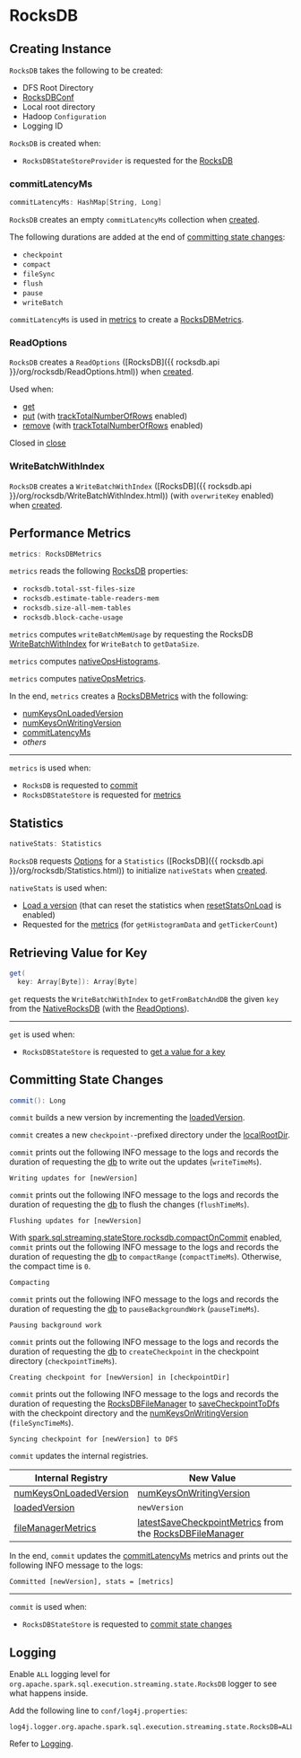 # RocksDB

## Creating Instance

`RocksDB` takes the following to be created:

* <span id="dfsRootDir"> DFS Root Directory
* <span id="conf"> [RocksDBConf](RocksDBConf.md)
* <span id="localRootDir"> Local root directory
* <span id="hadoopConf"> Hadoop `Configuration`
* <span id="loggingId"> Logging ID

`RocksDB` is created when:

* `RocksDBStateStoreProvider` is requested for the [RocksDB](RocksDBStateStoreProvider.md#rocksDB)

### <span id="commitLatencyMs"> commitLatencyMs

```scala
commitLatencyMs: HashMap[String, Long]
```

`RocksDB` creates an empty `commitLatencyMs` collection when [created](#creating-instance).

The following durations are added at the end of [committing state changes](#commit):

* `checkpoint`
* `compact`
* `fileSync`
* `flush`
* `pause`
* `writeBatch`

`commitLatencyMs` is used in [metrics](#metrics) to create a [RocksDBMetrics](RocksDBMetrics.md#lastCommitLatencyMs).

### <span id="readOptions"> ReadOptions

`RocksDB` creates a `ReadOptions` ([RocksDB]({{ rocksdb.api }}/org/rocksdb/ReadOptions.html)) when [created](#creating-instance).

Used when:

* [get](#get)
* [put](#put) (with [trackTotalNumberOfRows](RocksDBConf.md#trackTotalNumberOfRows) enabled)
* [remove](#remove) (with [trackTotalNumberOfRows](RocksDBConf.md#trackTotalNumberOfRows) enabled)

Closed in [close](#close)

### <span id="writeBatch"> WriteBatchWithIndex

`RocksDB` creates a `WriteBatchWithIndex` ([RocksDB]({{ rocksdb.api }}/org/rocksdb/WriteBatchWithIndex.html)) (with `overwriteKey` enabled) when [created](#creating-instance).

## <span id="metrics"> Performance Metrics

```scala
metrics: RocksDBMetrics
```

`metrics` reads the following [RocksDB](#db) properties:

* `rocksdb.total-sst-files-size`
* `rocksdb.estimate-table-readers-mem`
* `rocksdb.size-all-mem-tables`
* `rocksdb.block-cache-usage`

`metrics` computes `writeBatchMemUsage` by requesting the RocksDB [WriteBatchWithIndex](#writeBatch) for `WriteBatch` to `getDataSize`.

`metrics` computes [nativeOpsHistograms](RocksDBMetrics.md#nativeOpsHistograms).

`metrics` computes [nativeOpsMetrics](RocksDBMetrics.md#nativeOpsMetrics).

In the end, `metrics` creates a [RocksDBMetrics](RocksDBMetrics.md) with the following:

* [numKeysOnLoadedVersion](#numKeysOnLoadedVersion)
* [numKeysOnWritingVersion](#numKeysOnWritingVersion)
* [commitLatencyMs](#commitLatencyMs)
* _others_

---

`metrics` is used when:

* `RocksDB` is requested to [commit](#commit)
* `RocksDBStateStore` is requested for [metrics](RocksDBStateStore.md#metrics)

## <span id="nativeStats"> Statistics

```scala
nativeStats: Statistics
```

`RocksDB` requests [Options](#dbOptions) for a `Statistics` ([RocksDB]({{ rocksdb.api }}/org/rocksdb/Statistics.html)) to initialize `nativeStats` when [created](#creating-instance).

`nativeStats` is used when:

* [Load a version](#load) (that can reset the statistics when [resetStatsOnLoad](RocksDBConf.md#resetStatsOnLoad) is enabled)
* Requested for the [metrics](#metrics) (for `getHistogramData` and `getTickerCount`)

## <span id="get"> Retrieving Value for Key

```scala
get(
  key: Array[Byte]): Array[Byte]
```

`get` requests the `WriteBatchWithIndex` to `getFromBatchAndDB` the given `key` from the [NativeRocksDB](#db) (with the [ReadOptions](#readOptions)).

---

`get` is used when:

* `RocksDBStateStore` is requested to [get a value for a key](RocksDBStateStore.md#get)

## <span id="commit"> Committing State Changes

```scala
commit(): Long
```

`commit` builds a new version by incrementing the [loadedVersion](#loadedVersion).

`commit` creates a new `checkpoint-`-prefixed directory under the [localRootDir](#localRootDir).

`commit` prints out the following INFO message to the logs and records the duration of requesting the [db](#db) to write out the updates (`writeTimeMs`).

```text
Writing updates for [newVersion]
```

`commit` prints out the following INFO message to the logs and records the duration of requesting the [db](#db) to flush the changes (`flushTimeMs`).

```text
Flushing updates for [newVersion]
```

With [spark.sql.streaming.stateStore.rocksdb.compactOnCommit](RocksDBConf.md#compactOnCommit) enabled, `commit` prints out the following INFO message to the logs and records the duration of requesting the [db](#db) to `compactRange` (`compactTimeMs`). Otherwise, the compact time is `0`.

```text
Compacting
```

`commit` prints out the following INFO message to the logs and records the duration of requesting the [db](#db) to `pauseBackgroundWork` (`pauseTimeMs`).

```text
Pausing background work
```

`commit` prints out the following INFO message to the logs and records the duration of requesting the [db](#db) to `createCheckpoint` in the checkpoint directory (`checkpointTimeMs`).

```text
Creating checkpoint for [newVersion] in [checkpointDir]
```

`commit` prints out the following INFO message to the logs and records the duration of requesting the [RocksDBFileManager](#fileManager) to [saveCheckpointToDfs](RocksDBFileManager.md#saveCheckpointToDfs) with the checkpoint directory and the [numKeysOnWritingVersion](#numKeysOnWritingVersion) (`fileSyncTimeMs`).

```text
Syncing checkpoint for [newVersion] to DFS
```

`commit` updates the internal registries.

Internal Registry | New Value
------------------|----------
[numKeysOnLoadedVersion](#numKeysOnLoadedVersion) | [numKeysOnWritingVersion](#numKeysOnWritingVersion)
[loadedVersion](#loadedVersion) | `newVersion`
[fileManagerMetrics](#fileManagerMetrics) | [latestSaveCheckpointMetrics](RocksDBFileManager.md#latestSaveCheckpointMetrics) from the [RocksDBFileManager](#fileManager)

In the end, `commit` updates the [commitLatencyMs](#commitLatencyMs) metrics and prints out the following INFO message to the logs:

```text
Committed [newVersion], stats = [metrics]
```

---

`commit` is used when:

* `RocksDBStateStore` is requested to [commit state changes](RocksDBStateStore.md#commit)

## Logging

Enable `ALL` logging level for `org.apache.spark.sql.execution.streaming.state.RocksDB` logger to see what happens inside.

Add the following line to `conf/log4j.properties`:

```text
log4j.logger.org.apache.spark.sql.execution.streaming.state.RocksDB=ALL
```

Refer to [Logging](../spark-logging.md).
